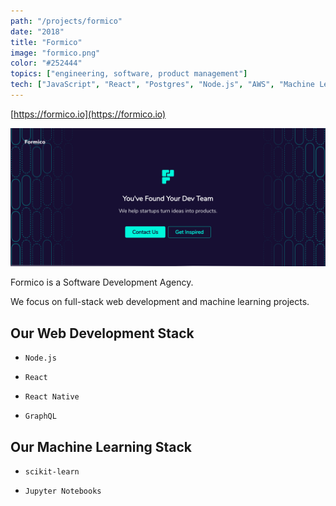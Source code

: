 ```yaml
---
path: "/projects/formico"
date: "2018"
title: "Formico"
image: "formico.png"
color: "#252444"
topics: ["engineering, software, product management"]
tech: ["JavaScript", "React", "Postgres", "Node.js", "AWS", "Machine Learning"]
---
```


[https://formico.io](https://formico.io)

![Formico Landing Page Screenshot](/images/formico/homepage.png "Formico Website")

Formico is a Software Development Agency.

We focus on full-stack web development and machine learning projects.


## Our Web Development Stack
* `Node.js`

* `React`

* `React Native`

* `GraphQL`


## Our Machine Learning Stack
* `scikit-learn`

* `Jupyter Notebooks`
